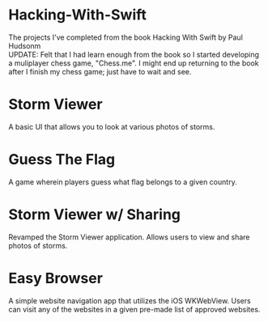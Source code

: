 # Hacking-With-Swift
The projects I've completed from the book Hacking With Swift by Paul Hudsonm <br/>
UPDATE: Felt that I had learn enough from the book so I started developing a muliplayer chess game, "Chess.me". I might end up returning to the book after I finish my chess game; just have to wait and see.
# Storm Viewer
A basic UI that allows you to look at various photos of storms.
# Guess The Flag
A game wherein players guess what flag belongs to a given country.
# Storm Viewer w/ Sharing
Revamped the Storm Viewer application. Allows users to view and share photos of storms.
# Easy Browser
A simple website navigation app that utilizes the iOS WKWebView. Users can visit any of the websites in a given pre-made list of approved websites.
 
